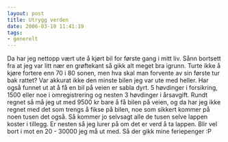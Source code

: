 ```yaml
---
layout: post
title: Utrygg verden
date: 2006-03-19 11:41:19
tags: 
- generelt
---
```

Da har jeg nettopp vært ute å kjørt bil for første gang i mitt liv. Sånn bortsett fra at jeg var litt nær en grøftekant så gikk alt meget bra igrunn. Turte ikke å kjøre fortere enn 70 i 80 sonen, men hva skal man forvente av sin første tur bak rattet? Var akkurat ikke den minste bilen jeg var ute med heller. Har også funnet ut at å få en bil på veien er sabla dyrt. 5 høvdinger i forsikring, 1500 eller noe i omregistrering og nesten 3 høvdinger i årsavgift. Rundt regnet så må jeg ut med 9500 kr bare å få bilen på veien, og da har jeg ikke regnet med det som trengs å fikse på bilen, noe som sikkert kommer på noen tusen det også. Så kommer jo selvsagt alle de tusen selve lappen koster i tillegg. Er nesten så jeg lurer på om det er verd å ta lappen. Blir vel bort i mot en 20 - 30000 jeg må ut med. Så der gikk mine feriepenger :P

